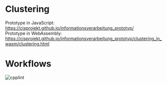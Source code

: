# Clustering
Prototype in JavaScript: https://cisprojekt.github.io/informationsverarbeitung_prototyp/ \
Prototype in WebAssembly: https://cisprojekt.github.io/informationsverarbeitung_prototyp/clustering_in_wasm/clustering.html
# Workflows
![cpplint](https://github.com/cisprojekt/informationsverarbeitung_prototyp/actions/workflows/cpplint.yml/badge.svg)

